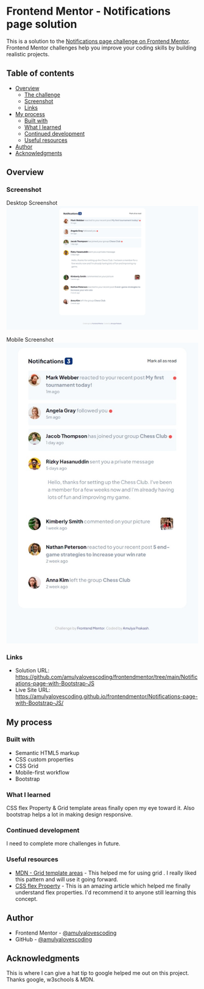 # Frontend Mentor - Notifications page solution

This is a solution to the [Notifications page challenge on Frontend Mentor](https://www.frontendmentor.io/challenges/notifications-page-DqK5QAmKbC). Frontend Mentor challenges help you improve your coding skills by building realistic projects.

## Table of contents

- [Overview](#overview)
  - [The challenge](#the-challenge)
  - [Screenshot](#screenshot)
  - [Links](#links)
- [My process](#my-process)
  - [Built with](#built-with)
  - [What I learned](#what-i-learned)
  - [Continued development](#continued-development)
  - [Useful resources](#useful-resources)
- [Author](#author)
- [Acknowledgments](#acknowledgments)

## Overview

### Screenshot

Desktop Screenshot
![desktop screenshot](https://raw.githubusercontent.com/amulyalovescoding/frontendmentor/main/Notifications-page-with-Bootstrap-JS/screenshots/desktop.jpeg)


Mobile Screenshot
![Mobile screenshot](https://raw.githubusercontent.com/amulyalovescoding/frontendmentor/main/Notifications-page-with-Bootstrap-JS/screenshots/mobile.jpeg)

### Links

- Solution URL: https://github.com/amulyalovescoding/frontendmentor/tree/main/Notifications-page-with-Bootstrap-JS
- Live Site URL: https://amulyalovescoding.github.io/frontendmentor/Notifications-page-with-Bootstrap-JS/

## My process

### Built with

- Semantic HTML5 markup
- CSS custom properties
- CSS Grid
- Mobile-first workflow
- Bootstrap


### What I learned

CSS flex Property & Grid template areas finally open my eye toward it.
Also bootstrap helps a lot in making design responsive.


### Continued development

I need to complete more challenges in future.

### Useful resources

- [MDN - Grid template areas](https://developer.mozilla.org/en-US/docs/Web/CSS/CSS_Grid_Layout/Grid_Template_Areas) - This helped me for using grid . I really liked this pattern and will use it going forward.
- [CSS flex Property](https://www.w3schools.com/cssref/css3_pr_flex.asp) - This is an amazing article which helped me finally understand flex properties. I'd recommend it to anyone still learning this concept.

## Author

- Frontend Mentor - [@amulyalovescoding](https://www.frontendmentor.io/profile/amulyalovescoding)
- GitHub - [@amulyalovescoding](https://github.com/amulyalovescoding)

## Acknowledgments

This is where I can give a hat tip to google helped me out on this project.
Thanks google, w3schools & MDN.
